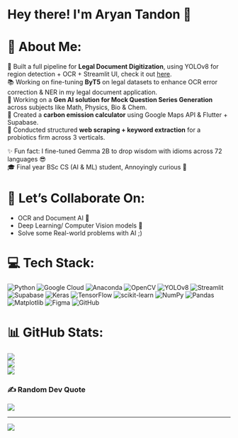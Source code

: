 # Hey there! I'm Aryan Tandon 🌟

# 💫 About Me:
🚀 Built a full pipeline for **Legal Document Digitization**, using YOLOv8 for region detection + OCR + Streamlit UI, check it out [here](https://legal-document-digitization.streamlit.app/).<br>
📚 Working on fine-tuning **ByT5** on legal datasets to enhance OCR error correction & NER in my legal document application.<br>
🧠 Working on a **Gen AI solution for Mock Question Series Generation** across subjects like Math, Physics, Bio & Chem.<br>
🧰 Created a **carbon emission calculator** using Google Maps API & Flutter + Supabase.<br>
🧪 Conducted structured **web scraping + keyword extraction** for a probiotics firm across 3 verticals.<br>

✨ Fun fact: I fine-tuned Gemma 2B to drop wisdom with idioms across 72 languages 😎<br>
🎓 Final year BSc CS (AI & ML) student, Annoyingly curious 🧐 <br>


# 👯 Let’s Collaborate On:
- OCR and Document AI 📝  
- Deep Learning/ Computer Vision models 🤖  
- Solve some Real-world problems with AI ;)

# 💻 Tech Stack:
![Python](https://img.shields.io/badge/python-3670A0?style=for-the-badge&logo=python&logoColor=ffdd54) 
![Google Cloud](https://img.shields.io/badge/GoogleCloud-%234285F4.svg?style=for-the-badge&logo=google-cloud&logoColor=white) 
![Anaconda](https://img.shields.io/badge/Anaconda-%2344A833.svg?style=for-the-badge&logo=anaconda&logoColor=white) 
![OpenCV](https://img.shields.io/badge/opencv-%23white.svg?style=for-the-badge&logo=opencv&logoColor=white) 
![YOLOv8](https://img.shields.io/badge/YOLOv8-FFEA00?style=for-the-badge&logo=yolo&logoColor=black) 
![Streamlit](https://img.shields.io/badge/Streamlit-%23FE4B4B.svg?style=for-the-badge&logo=streamlit&logoColor=white) 
![Supabase](https://img.shields.io/badge/Supabase-3ECF8E?style=for-the-badge&logo=supabase&logoColor=white) 
![Keras](https://img.shields.io/badge/Keras-%23D00000.svg?style=for-the-badge&logo=Keras&logoColor=white) 
![TensorFlow](https://img.shields.io/badge/TensorFlow-%23FF6F00.svg?style=for-the-badge&logo=TensorFlow&logoColor=white) 
![scikit-learn](https://img.shields.io/badge/scikit--learn-%23F7931E.svg?style=for-the-badge&logo=scikit-learn&logoColor=white) 
![NumPy](https://img.shields.io/badge/numpy-%23013243.svg?style=for-the-badge&logo=numpy&logoColor=white) 
![Pandas](https://img.shields.io/badge/pandas-%23150458.svg?style=for-the-badge&logo=pandas&logoColor=white) 
![Matplotlib](https://img.shields.io/badge/Matplotlib-%23ffffff.svg?style=for-the-badge&logo=Matplotlib&logoColor=black) 
![Figma](https://img.shields.io/badge/figma-%23F24E1E.svg?style=for-the-badge&logo=figma&logoColor=white) 
![GitHub](https://img.shields.io/badge/github-%23121011.svg?style=for-the-badge&logo=github&logoColor=white)

# 📊 GitHub Stats:
![](https://github-readme-stats.vercel.app/api?username=PhoenixAlpha23&theme=dark&hide_border=false&include_all_commits=true&count_private=true)<br/>
![](https://github-readme-streak-stats.herokuapp.com/?user=PhoenixAlpha23&theme=dark&hide_border=false)<br/>
![](https://github-readme-stats.vercel.app/api/top-langs/?username=PhoenixAlpha23&theme=dark&hide_border=false&include_all_commits=true&count_private=true&layout=compact)

### ✍️ Random Dev Quote
![](https://quotes-github-readme.vercel.app/api?type=horizontal&theme=radical)

---
[![](https://visitcount.itsvg.in/api?id=PhoenixAlpha23&icon=0&color=6)](https://visitcount.itsvg.in)

<!-- Proudly created with GPRM ( https://gprm.itsvg.in ) -->
